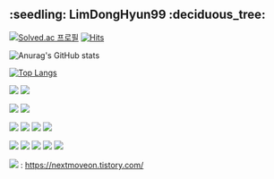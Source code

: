 <h2>:seedling: LimDongHyun99 :deciduous_tree:</h2>

[![Solved.ac
프로필](http://mazassumnida.wtf/api/mini/generate_badge?boj=kk3002)](https://solved.ac/kk3002)
[![Hits](https://hits.seeyoufarm.com/api/count/incr/badge.svg?url=https%3A%2F%2Fgithub.com%2FLimDongHyun99%2Fhit-counter&count_bg=%23000000&title_bg=%23000000&icon=github.svg&icon_color=%23E7E7E7&title=Github&edge_flat=false)](https://hits.seeyoufarm.com)

![Anurag's GitHub stats](https://github-readme-stats.vercel.app/api?username=LimDongHyun99&show_icons=true&theme=transparent)



[![Top Langs](https://github-readme-stats.vercel.app/api/top-langs/?username=LimDongHyun99&layout=compact)](https://github.com/LimDongHyun99/github-readme-stats)

<img src="https://img.shields.io/badge/Visual Studio Code-007ACC?style=flat-square&logo=Visual Studio Code&logoColor=white"/> <img src="https://img.shields.io/badge/eclipse-2C2255?style=flat-square&logo=Eclipse IDE&logoColor=white"/>

<img src="https://img.shields.io/badge/GitHub-181717?style=flat-square&logo=GitHub&logoColor=white"/> <img src="https://img.shields.io/badge/GitKraken-179287?style=flat-square&logo=GitKraken&logoColor=white"/>

<img src="https://img.shields.io/badge/Spring Boot-6DB33F?style=flat-square&logo=Spring Boot&logoColor=white"/> <img src="https://img.shields.io/badge/Thymeleaf-005F0F?style=flat-square&logo=Thymeleaf&logoColor=white"/> <img src="https://img.shields.io/badge/MariaDB-003545?style=flat-square&logo=MariaDB&logoColor=white"/> <img src="https://img.shields.io/badge/Figma-F24E1E?style=flat-square&logo=Figma&logoColor=white"/>

<img src="https://img.shields.io/badge/HTML5-E34F26?style=flat-square&logo=HTML5&logoColor=white"/> <img src="https://img.shields.io/badge/CSS3-1572B6?style=flat-square&logo=CSS3&logoColor=white"/> <img src="https://img.shields.io/badge/JavaScript-F7DF1E?style=flat-square&logo=JavaScript&logoColor=white"/> <img src="https://img.shields.io/badge/avajs-4B4B77?style=flat-square&logo=avajs&logoColor=white"/> <img src="https://img.shields.io/badge/Bootstrap-7952B3?style=flat-square&logo=Bootstrap&logoColor=white"/>

<img src="https://img.shields.io/badge/LimDongHyun99-000000?style=flat-square&logo=Tistory&logoColor=white"/> : https://nextmoveon.tistory.com/


<!-- 
[![Solved.ac프로필](http://mazassumnida.wtf/api/v2/generate_badge?boj=kk3002)](https://solved.ac/kk3002)
<img src="http://mazandi.herokuapp.com/api?handle=kk3002&theme=warm"/> -->
<!-- - 👋 Hi, I’m @LimDongHyun99
- 👀 I’m interested in ...
- 🌱 I’m currently learning ...
- 💞️ I’m looking to collaborate on ...
- 📫 How to reach me ...
 -->
<!---
LimDongHyun99/LimDongHyun99 is a ✨ special ✨ repository because its `README.md` (this file) appears on your GitHub profile.
You can click the Preview link to take a look at your changes.
--->

